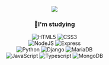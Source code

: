 <div align="center">
<img src="https://capsule-render.vercel.app/api?type=slice&color=FFFFFF&height=300&text=CHAEEUN%20KIM&animation=fadeIn&fontAlign=70&fontSize=70&rotate=19&fontAlignY=35&descAlign=70.&descAlignY=44" />

  <br>
  
### 🔲I'm studying

![HTML5](https://img.shields.io/badge/html5-%23E34F26.svg?style=for-the-badge&logo=html5&logoColor=white) ![CSS3](https://img.shields.io/badge/css3-%231572B6.svg?style=for-the-badge&logo=css3&logoColor=white) <br>
![NodeJS](https://img.shields.io/badge/node.js-6DA55F?style=for-the-badge&logo=node.js&logoColor=white) ![Express](https://img.shields.io/badge/express.js-%23404d59.svg?style=for-the-badge&logo=express&logoColor=%2361DAFB) <br>
![Python](https://img.shields.io/badge/python-3670A0?style=for-the-badge&logo=python&logoColor=ffdd54) ![Django](https://img.shields.io/badge/django-%23092E20.svg?style=for-the-badge&logo=django&logoColor=white) 
![MariaDB](https://img.shields.io/badge/MariaDB-003545?style=for-the-badge&logo=mariadb&logoColor=white) <br> ![JavaScript](https://img.shields.io/badge/javascript-%23323330.svg?style=for-the-badge&logo=javascript&logoColor=%23F7DF1E) 
![Typescript](https://img.shields.io/badge/TypeScript-007ACC?style=for-the-badge&logo=typescript&logoColor=white) ![MongoDB](https://img.shields.io/badge/MongoDB-47A248?style=for-the-badge&logo=MongoDB&logoColor=white)

   <br>
</div>
<!--
**kimchaeeun3447/kimchaeeun3447** is a ✨ _special_ ✨ repository because its `README.md` (this file) appears on your GitHub profile.

Here are some ideas to get you started:

- 🔭 I’m currently working on ...
- 🌱 I’m currently learning ...
- 👯 I’m looking to collaborate on ...
- 🤔 I’m looking for help with ...
- 💬 Ask me about ...
- 📫 How to reach me: ...
- 😄 Pronouns: ...
- ⚡ Fun fact: ...
-->

